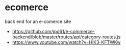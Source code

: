 # ecomerce
back end for an e-comerce site

- https://github.com/jpd61/e-commerce-backend/blob/master/routes/api/category-routes.js
- https://www.youtube.com/watch?v=HiK3-KFTWKw